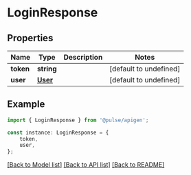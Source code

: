 # LoginResponse


## Properties

Name | Type | Description | Notes
------------ | ------------- | ------------- | -------------
**token** | **string** |  | [default to undefined]
**user** | [**User**](User.md) |  | [default to undefined]

## Example

```typescript
import { LoginResponse } from '@pulse/apigen';

const instance: LoginResponse = {
    token,
    user,
};
```

[[Back to Model list]](../README.md#documentation-for-models) [[Back to API list]](../README.md#documentation-for-api-endpoints) [[Back to README]](../README.md)
